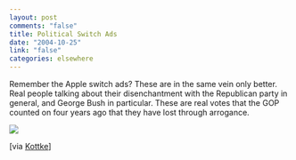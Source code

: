 ```yaml
--- 
layout: post
comments: "false"
title: Political Switch Ads
date: "2004-10-25"
link: "false"
categories: elsewhere
---
```

Remember the Apple switch ads? These are in the same vein only better. Real people talking about their disenchantment with the Republican party in general, and George Bush in particular. These are real votes that the GOP counted on four years ago that they have lost through arrogance.

<a href="http://www.errolmorris.com/html/election04/election04_main.html" title="Kerry Switch Ads"><img src="http://zanshin.net/images/kerryswitch.jpg" /></a>

[via <a href="http://www.kottke.org/04/10/morris-kerry-switch" title="Kottke">Kottke</a>] 
